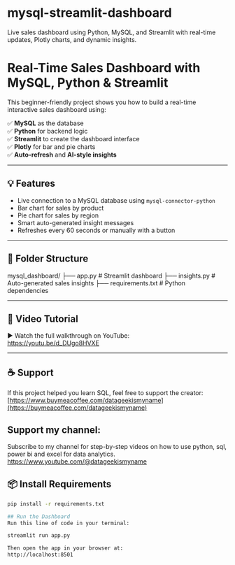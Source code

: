 # mysql-streamlit-dashboard
Live sales dashboard using Python, MySQL, and Streamlit with real-time updates, Plotly charts, and dynamic insights.


# Real-Time Sales Dashboard with MySQL, Python & Streamlit

This beginner-friendly project shows you how to build a real-time interactive sales dashboard using:

✅ **MySQL** as the database  
✅ **Python** for backend logic  
✅ **Streamlit** to create the dashboard interface  
✅ **Plotly** for bar and pie charts  
✅ **Auto-refresh** and **AI-style insights**

---

## 💡 Features

- Live connection to a MySQL database using `mysql-connector-python`
- Bar chart for sales by product
- Pie chart for sales by region
- Smart auto-generated insight messages
- Refreshes every 60 seconds or manually with a button

---

## 📁 Folder Structure
mysql_dashboard/
├── app.py # Streamlit dashboard
├── insights.py # Auto-generated sales insights
├── requirements.txt # Python dependencies

---


## 🧠 Video Tutorial

▶️ Watch the full walkthrough on YouTube:  
https://youtu.be/d_DUgo8HVXE

---

## ☕ Support

If this project helped you learn SQL, feel free to support the creator:  
[https://www.buymeacoffee.com/datageekismyname](https://buymeacoffee.com/datageekismyname)

## Support my channel: 
Subscribe to my channel for step-by-step videos on how to use python, sql, power bi and excel for data analytics. 
https://www.youtube.com/@datageekismyname

## 📦 Install Requirements

```bash
pip install -r requirements.txt

## Run the Dashboard
Run this line of code in your terminal:

streamlit run app.py

Then open the app in your browser at:
http://localhost:8501

